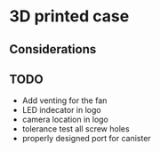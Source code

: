# 3D printed case

## Considerations

## TODO

- Add venting for the fan
- LED indecator in logo
- camera location in logo
- tolerance test all screw holes
- properly designed port for canister